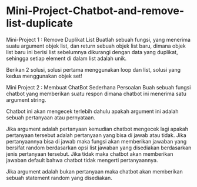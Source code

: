 # Mini-Project-Chatbot-and-remove-list-duplicate



Mini-Project 1 : Remove Duplikat List
Buatlah sebuah fungsi, yang menerima suatu argument objek list, dan return sebuah objek list baru, dimana objek list baru ini berisi list sebelumnya dikurangi dengan data yang duplikat, sehingga setiap element di dalam list adalah unik.

Berikan 2 solusi, solusi pertama menggunakan loop dan list, solusi yang kedua menggunakan objek set!


Mini Project 2 : Membuat ChatBot Sederhana
Persoalan
Buah sebuah fungsi chatbot yang memberikan suatu respon dimana chatbot ini menerima satu argument string.

Chatbot ini akan mengecek terlebih dahulu apakah argument ini adalah sebuah pertanyaan atau pernyataan.

Jika argument adalah pertanyaan kemudian chatbot mengecek lagi apakah pertanyaan tersebut adalah pertanyaan yang bisa di jawab atau tidak. Jika pertanyaannya bisa di jawab maka fungsi akan memberikan jawaban yang bersifat random berdasarkan opsi list jawaban yang disediakan berdasarkan jenis pertanyaan tersebut. Jika tidak maka chatbot akan memberikan jawaban default bahwa chatbot tidak mengerti pertanyaannya.

Jika argument adalah bukan pertanyaan maka chatbot akan memberikan sebuah statement random yang disediakan.
